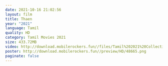 ```yaml
---
date: 2021-10-16 21:02:56
layout: film
title: Thaen
year: "2021"
language: Tamil
quality: HD
category: Tamil Movies 2021
size: 433.72MB
video: http://download.mobilerockers.fun//files/Tamil%202021%20Collection/Thaen%20(2021)/Thaen%20(2021)%20Full%20Movies/Thaen%20(2021)%20HDRip/Thaen%20(2021)%20HDRip%20Single%20Part.mp4
poster: http://download.mobilerockers.fun//preview/HD/48665.png
paginate: false
---
```

